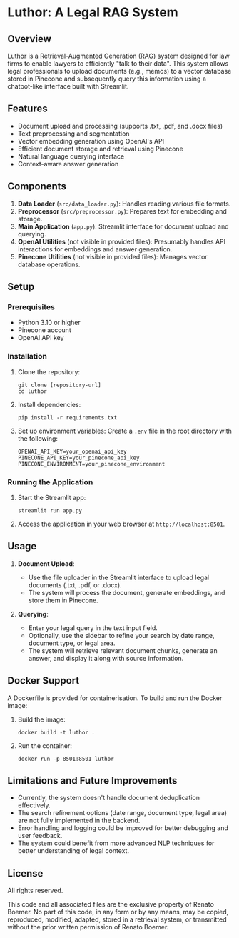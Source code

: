 # Luthor: A Legal RAG System

## Overview

Luthor is a Retrieval-Augmented Generation (RAG) system designed for law firms to enable lawyers to efficiently "talk to their data". This system allows legal professionals to upload documents (e.g., memos) to a vector database stored in Pinecone and subsequently query this information using a chatbot-like interface built with Streamlit.

## Features

- Document upload and processing (supports .txt, .pdf, and .docx files)
- Text preprocessing and segmentation
- Vector embedding generation using OpenAI's API
- Efficient document storage and retrieval using Pinecone
- Natural language querying interface
- Context-aware answer generation

## Components

1. **Data Loader** (`src/data_loader.py`): Handles reading various file formats.
2. **Preprocessor** (`src/preprocessor.py`): Prepares text for embedding and storage.
3. **Main Application** (`app.py`): Streamlit interface for document upload and querying.
4. **OpenAI Utilities** (not visible in provided files): Presumably handles API interactions for embeddings and answer generation.
5. **Pinecone Utilities** (not visible in provided files): Manages vector database operations.

## Setup

### Prerequisites

- Python 3.10 or higher
- Pinecone account
- OpenAI API key

### Installation

1. Clone the repository:
   ```
   git clone [repository-url]
   cd luthor
   ```

2. Install dependencies:
   ```
   pip install -r requirements.txt
   ```

3. Set up environment variables:
   Create a `.env` file in the root directory with the following:
   ```
   OPENAI_API_KEY=your_openai_api_key
   PINECONE_API_KEY=your_pinecone_api_key
   PINECONE_ENVIRONMENT=your_pinecone_environment
   ```

### Running the Application

1. Start the Streamlit app:
   ```
   streamlit run app.py
   ```

2. Access the application in your web browser at `http://localhost:8501`.

## Usage

1. **Document Upload**:
   - Use the file uploader in the Streamlit interface to upload legal documents (.txt, .pdf, or .docx).
   - The system will process the document, generate embeddings, and store them in Pinecone.

2. **Querying**:
   - Enter your legal query in the text input field.
   - Optionally, use the sidebar to refine your search by date range, document type, or legal area.
   - The system will retrieve relevant document chunks, generate an answer, and display it along with source information.

## Docker Support

A Dockerfile is provided for containerisation. To build and run the Docker image:

1. Build the image:
   ```
   docker build -t luthor .
   ```

2. Run the container:
   ```
   docker run -p 8501:8501 luthor
   ```

## Limitations and Future Improvements

- Currently, the system doesn't handle document deduplication effectively.
- The search refinement options (date range, document type, legal area) are not fully implemented in the backend.
- Error handling and logging could be improved for better debugging and user feedback.
- The system could benefit from more advanced NLP techniques for better understanding of legal context.

## License

All rights reserved.

This code and all associated files are the exclusive property of Renato Boemer.
No part of this code, in any form or by any means, may be copied, reproduced, modified,
adapted, stored in a retrieval system, or transmitted without the prior written permission
of Renato Boemer.
